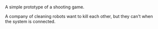 A simple prototype of a shooting game.

A company of cleaning robots want to kill each other, but they can't when the system is connected.